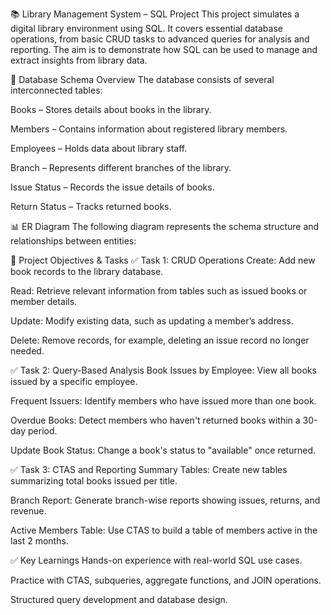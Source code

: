 
📚 Library Management System – SQL Project
This project simulates a digital library environment using SQL. It covers essential database operations, from basic CRUD tasks to advanced queries for analysis and reporting. The aim is to demonstrate how SQL can be used to manage and extract insights from library data.

🧩 Database Schema Overview
The database consists of several interconnected tables:

Books – Stores details about books in the library.

Members – Contains information about registered library members.

Employees – Holds data about library staff.

Branch – Represents different branches of the library.

Issue Status – Records the issue details of books.

Return Status – Tracks returned books.

📊 ER Diagram
The following diagram represents the schema structure and relationships between entities:


🎯 Project Objectives & Tasks
✅ Task 1: CRUD Operations
Create: Add new book records to the library database.

Read: Retrieve relevant information from tables such as issued books or member details.

Update: Modify existing data, such as updating a member’s address.

Delete: Remove records, for example, deleting an issue record no longer needed.

✅ Task 2: Query-Based Analysis
Book Issues by Employee: View all books issued by a specific employee.

Frequent Issuers: Identify members who have issued more than one book.

Overdue Books: Detect members who haven't returned books within a 30-day period.

Update Book Status: Change a book's status to "available" once returned.

✅ Task 3: CTAS and Reporting
Summary Tables: Create new tables summarizing total books issued per title.

Branch Report: Generate branch-wise reports showing issues, returns, and revenue.

Active Members Table: Use CTAS to build a table of members active in the last 2 months.

✅ Key Learnings
Hands-on experience with real-world SQL use cases.

Practice with CTAS, subqueries, aggregate functions, and JOIN operations.

Structured query development and database design.

